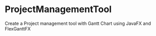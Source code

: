 # ProjectManagementTool
Create a Project management tool with Gantt Chart using JavaFX and FlexGanttFX
